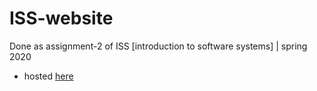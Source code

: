 # ISS-website
Done as assignment-2 of ISS [introduction to software systems] | spring 2020

- hosted [here](https://researchweb.iiit.ac.in/~veeral.agarwal/)

